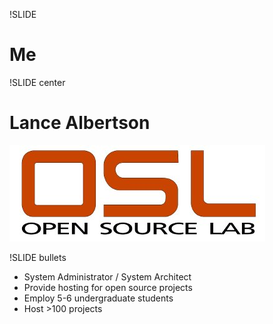 !SLIDE 

# Me #

!SLIDE center

# Lance Albertson #

![osuosl](osllogo.jpg)

!SLIDE bullets

* System Administrator / System Architect
* Provide hosting for open source projects
* Employ 5-6 undergraduate students
* Host >100 projects
